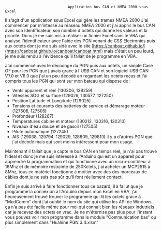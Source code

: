                                  Application bus CAN et NMEA 2000 sous Excel
 
Il s'agit d'un application sous Excel qui gére les trames NMEA 2000
J'ai commencer par m'intessé au réaseau NMEA 2000 et j'ai appris le bus CAN avec son Identificateur, son nombre d'octets qui donne les valeurs et la priorité.
 Donc je me suis mis à réaliser un fichier Excel sans le VBA qui analyse l'identificateur avec l'aide des PGN venant de CSS Electronics puis aux octets dont je me suis aidé avec le site [https://canboat.github.io/](https://canboat.github.io/canboat/canboat.html) mais c'était un peu lourd, je me suis rendu à l'évidence qu'il fallait de je programme en VBA.
 
 J'ai commencé avex le décodage du PGN puis aux octets, un simple Case OF pour les PGN que j'avais grace à l'USB CAN et son logiciel USB CAN V7.0 et V8.0 que j'ai un peu décodé en regardant les octets reçus et j'ai compris tous les PGN qui sont sur mon bateau qui dispose de :
 - Vents apparent et réel (130306, 128259)
 - Vitesses SOG et surface (129026, 130577, 127250)
 - Position Latitude et Longitude (129025)
 - Tensions et courants des batteries de service et démarage moteur (127508, 127506)
 - Profondeur (128267)
 - Températures cabine et moteur (130312, 130316, 130310)
 - Niveaux d'eau douce et de gasoil (127505) 
 - Pilote automatique (127245)
 - AIS (129038, 129794, 129029, 128809, 129810)
Il y a d'autres PGN que j'ai décodé mais qui sont moins intêressent pour mon usage.

Maintenant il fallait que je capte le bus CAN en temps réel, je n'ai pas trouvé l'ideal et donc je me suis intéressé à l'Arduino qui est un appareil pour apprendre la programmation et qui fonctionne avec un micro-contôleur à 16Mhz et de mémoire restrainte de 250Kctets, j'ai acheter un MCP2515 à 8Mhz, tous ce matériel fonctionne à moitier avec des des morceaux de câbles dont je ne suis pas sûr qu'il font réellement contact.

Enfin je suis arrivé à faire fonctionner tous ce bazard, il à fallut que je programme la connexion à l'Arduino depuis mon Excel en VBA, j'ai heureusement trouvé trouver le programme qui lit les octets grace à "ModComm" dont j'ai oublié le nom du site qui utilise les API de Windows, ça n'a pas été facile même pour moi qui connait bien les réseaux indutriels car je recevez des octets en vrac.
Je ne m'éternise pas plus pour l'instant vous pouvez voir mon programme dans le module "Communication.bas" ou plus simplement dans "Huahine PGN 3.4.xlsm"
